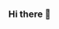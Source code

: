 ### Hi there 👋

<!--
**Rockleemode/rockleemode** is a ✨ _special_ ✨ repository because its `README.md` (this file) appears on your GitHub profile.

Here are some ideas to get you started:

- 🌱 I’m currently learning node js
- 💬 Ask me about React js
- 😄 Pronouns: na/ni
- ⚡ Fun fact: im nocturnal
-->
